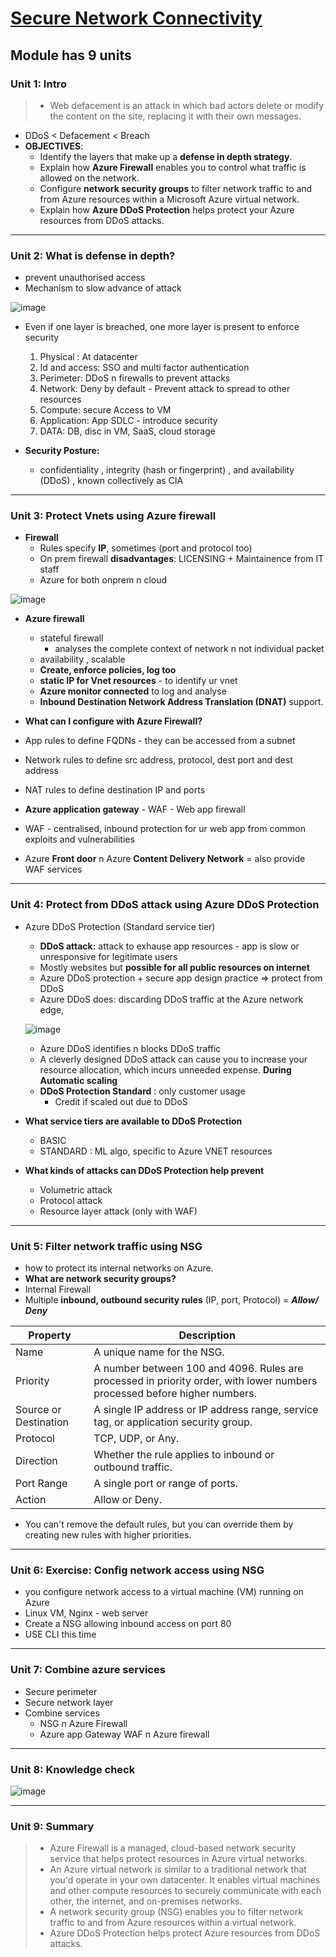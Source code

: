 # [Secure Network Connectivity](https://docs.microsoft.com/en-us/learn/modules/secure-network-connectivity-azure/?ns-enrollment-type=LearningPath&ns-enrollment-id=learn.az-900-describe-general-security-network-security-features)
## Module has 9 units
### Unit 1: Intro
>- Web defacement is an attack in which bad actors delete or modify the content on the site, replacing it with their own messages.
- DDoS < Defacement < Breach
- **OBJECTIVES**: 
  - Identify the layers that make up a **defense in depth strategy**.
  - Explain how **Azure Firewall** enables you to control what traffic is allowed on the network.
  - Configure **network security groups** to filter network traffic to and from Azure resources within a Microsoft Azure virtual network.
  - Explain how **Azure DDoS Protection** helps protect your Azure resources from DDoS attacks.
---
### Unit 2: What is defense in depth?
- prevent unauthorised access
- Mechanism to slow advance of attack


![image](https://user-images.githubusercontent.com/43994542/119969754-950fb400-bfcc-11eb-8f53-217a8b2f1b9f.png)


- Even if one layer is breached, one more layer is present to enforce security
    1. Physical : At datacenter
    2. Id and access: SSO and multi factor authentication
    3. Perimeter: DDoS n firewalls to prevent attacks
    4. Network: Deny by default - Prevent attack to spread to other resources
    5. Compute: secure Access to VM
    6. Application: App SDLC - introduce security
    7. DATA: DB, disc in VM, SaaS, cloud storage

- **Security Posture:** 
  - confidentiality , integrity (hash or fingerprint) , and availability (DDoS) , known collectively as CIA

---
### Unit 3: Protect Vnets using Azure firewall
- **Firewall**
  - Rules specify **IP**, sometimes (port and protocol too)
  - On prem firewall **disadvantages**: LICENSING + Maintainence from IT staff
  - Azure for both onprem n cloud

![image](https://user-images.githubusercontent.com/43994542/120073588-987f6a00-c0b6-11eb-9d96-9037c770ae78.png)

- **Azure firewall**
  - stateful firewall
    - analyses the complete context of network n not individual packet
  - availability , scalable
  - **Create, enforce policies, log too**
  - **static IP for Vnet resources** - to identify ur vnet 
  - **Azure monitor connected** to log and analyse
  - **Inbound Destination Network Address Translation (DNAT)** support.

- **What can I configure with Azure Firewall?**
- App rules to define FQDNs - they can be accessed from a subnet
- Network rules to define src address, protocol, dest port and dest address
- NAT rules to define destination IP and ports 

- **Azure application gateway** - WAF - Web app firewall
-  WAF - centralised, inbound protection for ur web app from common exploits and vulnerabilities
-  Azure **Front door** n Azure **Content Delivery Network** = also provide WAF services


---
### Unit 4: Protect from DDoS attack using Azure DDoS Protection
- Azure DDoS Protection (Standard service tier)
  - **DDoS attack:** attack to exhause app resources - app is slow or unresponsive for legitimate users
  - Mostly websites but **possible for all public resources on internet**
  - Azure DDoS protection + secure app design practice => protect from DDoS
  - Azure DDoS does: discarding DDoS traffic at the Azure network edge,

  ![image](https://user-images.githubusercontent.com/43994542/120074065-b51ca180-c0b8-11eb-84e7-470aeaec6bad.png)

  - Azure DDoS identifies n blocks DDoS traffic
  - A cleverly designed DDoS attack can cause you to increase your resource allocation, which incurs unneeded expense. **During Automatic scaling**
  - **DDoS Protection Standard** : only customer usage
    - Credit if scaled out due to DDoS
- **What service tiers are available to DDoS Protection**
  - BASIC
  - STANDARD : ML algo,  specific to Azure VNET resources

- **What kinds of attacks can DDoS Protection help prevent**
  - Volumetric attack
  - Protocol attack
  - Resource layer attack (only with WAF)


---
### Unit 5: Filter network traffic using NSG
- how to protect its internal networks on Azure.
- **What are network security groups?**
- Internal Firewall
- Multiple **inbound, outbound security rules** (IP, port, Protocol) = _**Allow/ Deny**_

 
 |Property|	Description|
 |---|---|
|Name|	A unique name for the NSG.|
|Priority|	A number between 100 and 4096. Rules are processed in priority order, with lower numbers processed before higher numbers.|
|Source or Destination|	A single IP address or IP address range, service tag, or application security group.|
|Protocol|	TCP, UDP, or Any.|
|Direction|	Whether the rule applies to inbound or outbound traffic.|
|Port Range|	A single port or range of ports.|
|Action|	Allow or Deny.|

- You can't remove the default rules, but you can override them by creating new rules with higher priorities.


---
### Unit 6: Exercise: Config network access using NSG
- you configure network access to a virtual machine (VM) running on Azure
- Linux VM, Nginx - web server
- Create a NSG allowing inbound access on port 80
- USE CLI this time
---
### Unit 7: Combine azure services
- Secure perimeter
- Secure network layer
- Combine services
  - NSG n Azure Firewall
  - Azure app Gateway WAF n Azure firewall
 
---
### Unit 8: Knowledge check

![image](https://user-images.githubusercontent.com/43994542/120076774-d371a580-c096-11eb-9d8c-93f0d9f83bc7.png)


---
### Unit 9: Summary
>- Azure Firewall is a managed, cloud-based network security service that helps protect resources in Azure virtual networks.
>- An Azure virtual network is similar to a traditional network that you'd operate in your own datacenter. It enables virtual machines and other compute resources to securely communicate with each other, the internet, and on-premises networks.
>- A network security group (NSG) enables you to filter network traffic to and from Azure resources within a virtual network.
>- Azure DDoS Protection helps protect Azure resources from DDoS attacks.
